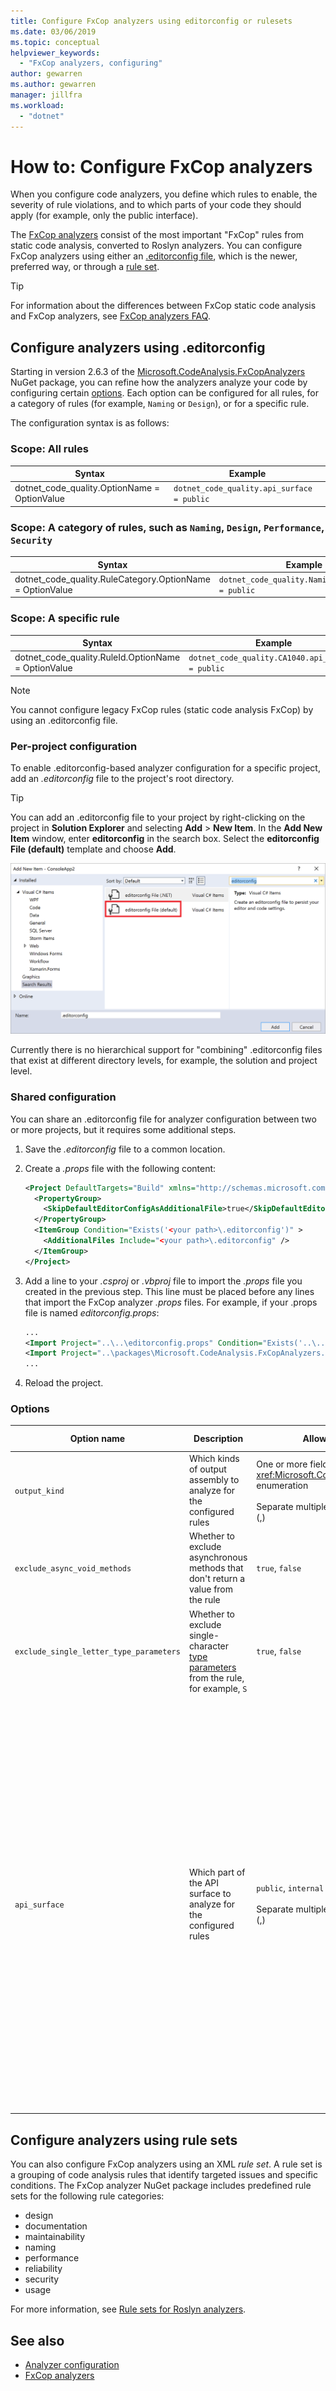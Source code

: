 ```yaml
---
title: Configure FxCop analyzers using editorconfig or rulesets
ms.date: 03/06/2019
ms.topic: conceptual
helpviewer_keywords:
  - "FxCop analyzers, configuring"
author: gewarren
ms.author: gewarren
manager: jillfra
ms.workload:
  - "dotnet"
---
```

# How to: Configure FxCop analyzers

When you configure code analyzers, you define which rules to enable, the severity of rule violations, and to which parts of your code they should apply (for example, only the public interface).

The [FxCop analyzers](install-fxcop-analyzers.md) consist of the most important "FxCop" rules from static code analysis, converted to Roslyn analyzers. You can configure FxCop analyzers using either an [.editorconfig file](https://editorconfig.org/), which is the newer, preferred way, or through a [rule set](analyzer-rule-sets.md).

> [!TIP]
> For information about the differences between FxCop static code analysis and FxCop analyzers, see [FxCop analyzers FAQ](fxcop-analyzers-faq.md).

## Configure analyzers using .editorconfig

Starting in version 2.6.3 of the [Microsoft.CodeAnalysis.FxCopAnalyzers](https://www.nuget.org/packages/Microsoft.CodeAnalysis.FxCopAnalyzers) NuGet package, you can refine how the analyzers analyze your code by configuring certain [options](#options). Each option can be configured for all rules, for a category of rules (for example, `Naming` or `Design`), or for a specific rule.

The configuration syntax is as follows:

### Scope: All rules

|Syntax|Example|
|-|-|
| dotnet_code_quality.OptionName = OptionValue | `dotnet_code_quality.api_surface = public` |

### Scope: A category of rules, such as `Naming`, `Design`, `Performance`, `Security`

|Syntax|Example|
|-|-|
| dotnet_code_quality.RuleCategory.OptionName = OptionValue | `dotnet_code_quality.Naming.api_surface = public` |

### Scope: A specific rule

|Syntax|Example|
|-|-|
| dotnet_code_quality.RuleId.OptionName = OptionValue | `dotnet_code_quality.CA1040.api_surface = public` |

> [!NOTE]
> You cannot configure legacy FxCop rules (static code analysis FxCop) by using an .editorconfig file.

### Per-project configuration

To enable .editorconfig-based analyzer configuration for a specific project, add an *.editorconfig* file to the project's root directory.

> [!TIP]
> You can add an .editorconfig file to your project by right-clicking on the project in **Solution Explorer** and selecting **Add** > **New Item**. In the **Add New Item** window, enter **editorconfig** in the search box. Select the **editorconfig File (default)** template and choose **Add**.
>
> ![Add editorconfig item to project in Visual Studio](media/add-editorconfig-file.png)

Currently there is no hierarchical support for "combining" .editorconfig files that exist at different directory levels, for example, the solution and project level.

### Shared configuration

You can share an .editorconfig file for analyzer configuration between two or more projects, but it requires some additional steps.

1. Save the *.editorconfig* file to a common location.

2. Create a *.props* file with the following content:

   ```xml
   <Project DefaultTargets="Build" xmlns="http://schemas.microsoft.com/developer/msbuild/2003">
     <PropertyGroup>
       <SkipDefaultEditorConfigAsAdditionalFile>true</SkipDefaultEditorConfigAsAdditionalFile>
     </PropertyGroup>
     <ItemGroup Condition="Exists('<your path>\.editorconfig')" >
       <AdditionalFiles Include="<your path>\.editorconfig" />
     </ItemGroup>
   </Project>
   ```

3. Add a line to your *.csproj* or *.vbproj* file to import the *.props* file you created in the previous step. This line must be placed before any lines that import the FxCop analyzer *.props* files. For example, if your .props file is named *editorconfig.props*:

   ```xml
   ...
   <Import Project="..\..\editorconfig.props" Condition="Exists('..\..\editorconfig.props')" />
   <Import Project="..\packages\Microsoft.CodeAnalysis.FxCopAnalyzers.2.6.3\build\Microsoft.CodeAnalysis.FxCopAnalyzers.props" Condition="Exists('..\packages\Microsoft.CodeAnalysis.FxCopAnalyzers.2.6.3\build\Microsoft.CodeAnalysis.FxCopAnalyzers.props')" />
   ...
   ```

4. Reload the project.

### Options

| Option name | Description | Allowable values | Default value | Configurable rules |
| - | - | - | - | - |
| `output_kind` | Which kinds of output assembly to analyze for the configured rules | One or more fields of the <xref:Microsoft.CodeAnalysis.OutputKind> enumeration<br/><br/>Separate multiple values with a comma (,) | All output kinds | [CA2007](ca2007-do-not-directly-await-task.md) |
| `exclude_async_void_methods` | Whether to exclude asynchronous methods that don't return a value from the rule | `true`, `false` | `false` | [CA2007](ca2007-do-not-directly-await-task.md) |
| `exclude_single_letter_type_parameters` | Whether to exclude single-character [type parameters](/dotnet/csharp/programming-guide/generics/generic-type-parameters) from the rule, for example, `S` | `true`, `false` | `false` | [CA1715](ca1715-identifiers-should-have-correct-prefix.md) |
| `api_surface` | Which part of the API surface to analyze for the configured rules | `public`, `internal` or `friend`, `private`, `all`<br/><br/>Separate multiple values with a comma (,) | `public` | [CA1000](ca1000-do-not-declare-static-members-on-generic-types.md)<br/>[CA1003](ca1003-use-generic-event-handler-instances.md)<br/>[CA1008](ca1008-enums-should-have-zero-value.md)<br/>[CA1010](ca1010-collections-should-implement-generic-interface.md)<br/>[CA1012](ca1012-abstract-types-should-not-have-constructors.md)<br/>[CA1024](ca1024-use-properties-where-appropriate.md)<br/>[CA1027](ca1027-mark-enums-with-flagsattribute.md)<br/>[CA1028](ca1028-enum-storage-should-be-int32.md)<br/>[CA1030](ca1030-use-events-where-appropriate.md)<br/>[CA1036](ca1036-override-methods-on-comparable-types.md)<br/>[CA1040](ca1040-avoid-empty-interfaces.md)<br/>[CA1041](ca1041-provide-obsoleteattribute-message.md)<br/>[CA1043](ca1043-use-integral-or-string-argument-for-indexers.md)<br/>[CA1044](ca1044-properties-should-not-be-write-only.md)<br/>[CA1051](ca1051-do-not-declare-visible-instance-fields.md)<br/>[CA1052](ca1052-static-holder-types-should-be-sealed.md)<br/>[CA1054](ca1054-uri-parameters-should-not-be-strings.md)<br/>[CA1055](ca1055-uri-return-values-should-not-be-strings.md)<br/>[CA1056](ca1056-uri-properties-should-not-be-strings.md)<br/>[CA1058](ca1058-types-should-not-extend-certain-base-types.md)<br/>[CA1063](ca1063-implement-idisposable-correctly.md)<br/>[CA1708](ca1708-identifiers-should-differ-by-more-than-case.md)<br/>[CA1710](ca1710-identifiers-should-have-correct-suffix.md)<br/>[CA1711](ca1711-identifiers-should-not-have-incorrect-suffix.md)<br/>[CA1714](ca1714-flags-enums-should-have-plural-names.md)<br/>[CA1715](ca1715-identifiers-should-have-correct-prefix.md)<br/>[CA1716](ca1716-identifiers-should-not-match-keywords.md)<br/>[CA1717](ca1717-only-flagsattribute-enums-should-have-plural-names.md)<br/>[CA1720](ca1720-identifiers-should-not-contain-type-names.md)<br/>[CA1721](ca1721-property-names-should-not-match-get-methods.md)<br/>[CA1725](ca1725-parameter-names-should-match-base-declaration.md)<br/>[CA1802](ca1802-use-literals-where-appropriate.md)<br/>[CA1815](ca1815-override-equals-and-operator-equals-on-value-types.md)<br/>[CA1819](ca1819-properties-should-not-return-arrays.md)<br/>[CA2217](ca2217-do-not-mark-enums-with-flagsattribute.md)<br/>[CA2225](ca2225-operator-overloads-have-named-alternates.md)<br/>[CA2226](ca2226-operators-should-have-symmetrical-overloads.md)<br/>[CA2231](ca2231-overload-operator-equals-on-overriding-valuetype-equals.md)<br/>[CA2234](ca2234-pass-system-uri-objects-instead-of-strings.md) |

## Configure analyzers using rule sets

You can also configure FxCop analyzers using an XML *rule set*. A rule set is a grouping of code analysis rules that identify targeted issues and specific conditions. The FxCop analyzer NuGet package includes predefined rule sets for the following rule categories:

- design
- documentation
- maintainability
- naming
- performance
- reliability
- security
- usage

For more information, see [Rule sets for Roslyn analyzers](analyzer-rule-sets.md).

## See also

- [Analyzer configuration](https://github.com/dotnet/roslyn-analyzers/blob/master/docs/Analyzer%20Configuration.md)
- [FxCop analyzers](install-fxcop-analyzers.md)
